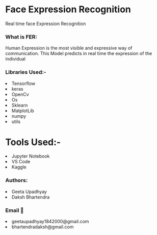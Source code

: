 <h1> Face Expression Recognition</h1>
Real time face Expression Recognition
<h3>What is FER:</h3>
Human Expression is the most visible and expressive way of communication. This Model predicts in real time the expression of the individual 
<h3> Libraries Used:-</h3>
<li>Tensorflow</li><li>keras</li><li>OpenCv</li><li>Os</li><li>Sklearn</li><li>MatplotLib</li><li>numpy</li><li>utils</li>
<h1>Tools Used:-</h1><li>Jupyter Notebook</li><li>VS Code</li><li>Kaggle</li>
<h3>Authors:</h3><li>Geeta Upadhyay</li><li>Daksh Bhartendra</li>
<h3>Email 📧</h3><li>geetaupadhyay1842000@gmail.com</li><li>bhartendradaksh@gmail.com</li>
 
